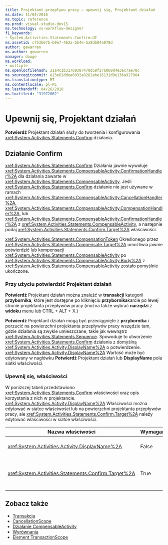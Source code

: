 ```yaml
---
title: Projektant przepływu pracy — upewnij się, Projektant działań
ms.date: 11/04/2016
ms.topic: reference
ms.prod: visual-studio-dev15
ms.technology: vs-workflow-designer
f1_keywords:
- System.Activities.Statements.Confirm.UI
ms.assetid: c753b67b-b0e7-462a-bb4e-ba8db04a078d
author: gewarren
ms.author: gewarren
manager: douge
ms.workload:
- multiple
ms.openlocfilehash: 21a4c1b31769387470d58f27a060d4e3ec7ae70c
ms.sourcegitcommit: e13e61ddea6032a8282abe16131d9e136a927984
ms.translationtype: MT
ms.contentlocale: pl-PL
ms.lasthandoff: 04/26/2018
ms.locfileid: "31972062"
---
```

# <a name="confirm-activity-designer"></a>Upewnij się, Projektant działań

**Potwierdź** Projektant działań służy do tworzenia i konfigurowania <xref:System.Activities.Statements.Confirm> działania.

## <a name="the-confirm-activity"></a>Działanie Confirm
 <xref:System.Activities.Statements.Confirm> Działania jawnie wywołuje <xref:System.Activities.Statements.CompensableActivity.ConfirmationHandler%2A> dla działania zawarte w <xref:System.Activities.Statements.CompensableActivity>. Jeśli <xref:System.Activities.Statements.Confirm> działanie nie jest używane w ramach <xref:System.Activities.Statements.CompensableActivity.CancellationHandler%2A>, <xref:System.Activities.Statements.CompensableActivity.CompensationHandler%2A>, lub <xref:System.Activities.Statements.CompensableActivity.ConfirmationHandler%2A> z <xref:System.Activities.Statements.CompensableActivity>, a następnie podaj <xref:System.Activities.Statements.Confirm.Target%2A> właściwości.

 <xref:System.Activities.Statements.CompensationToken> Określonego przez <xref:System.Activities.Statements.Compensate.Target%2A> umożliwia jawnie potwierdzić lub kompensacji <xref:System.Activities.Statements.CompensableActivity> po <xref:System.Activities.Statements.CompensableActivity.Body%2A> z <xref:System.Activities.Statements.CompensableActivity> zostało pomyślnie ukończone.

### <a name="using-the-confirm-activity-designer"></a>Przy użyciu potwierdzić Projektant działań
 **Potwierdź** Projektant działań można znaleźć w **transakcji** kategorii **przybornika**, które jest dostępne po kliknięciu **przybornika**karcie po lewej stronie projektanta przepływów pracy (można także wybrać **narzędzi** z **widoku** menu lub CTRL + ALT + X.)

 **Potwierdź** Projektant działań mogą być przeciągnięte z **przybornika** i porzucić na powierzchni projektanta przepływów pracy wszędzie tam, gdzie działania są zwykle umieszczane, takie jak wewnątrz <xref:System.Activities.Statements.Sequence>. Spowoduje to utworzenie <xref:System.Activities.Statements.Confirm> działania z domyślną <xref:System.Activities.Activity.DisplayName%2A> o potwierdzenie. <xref:System.Activities.Activity.DisplayName%2A> Wartość może być edytowany w nagłówku **Potwierdź** Projektant działań lub **DisplayName** pola siatki właściwości.

### <a name="the-confirm-properties"></a>Upewnij się, właściwości
 W poniższej tabeli przedstawiono <xref:System.Activities.Statements.Confirm> właściwości oraz opis korzystania z nich w projektancie. <xref:System.Activities.Activity.DisplayName%2A> Właściwości można edytować w siatce właściwości lub na powierzchni projektanta przepływów pracy, ale <xref:System.Activities.Statements.Confirm.Target%2A> należy edytować właściwości w siatce właściwości.

|Nazwa właściwości|Wymagane|Użycie|
|-------------------|--------------|-----------|
|<xref:System.Activities.Activity.DisplayName%2A>|False|Określa opcjonalne przyjazna nazwa <xref:System.Activities.Statements.CancellationScope> działania. Wartość domyślna to potwierdzić.|
|<xref:System.Activities.Statements.Confirm.Target%2A>|True|Określa <xref:System.Activities.InArgument%601> zawierający <xref:System.Activities.Statements.CompensationToken> dla tego <xref:System.Activities.Statements.Confirm> działania.|

## <a name="see-also"></a>Zobacz także

- [Transakcja](../workflow-designer/transaction-activity-designers.md)
- [CancellationScope](../workflow-designer/cancellationscope-activity-designer.md)
- [Działanie CompensableActivity](../workflow-designer/compensableactivity-activity-designer.md)
- [Wyrównania](../workflow-designer/compensate-activity-designer.md)
- [Element TransactionScope](../workflow-designer/transactionscope-activity-designer.md)